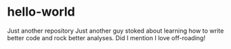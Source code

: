 # hello-world
Just another repository
Just another guy stoked about learning how to write better code and rock better analyses.
Did I mention I love off-roading!
